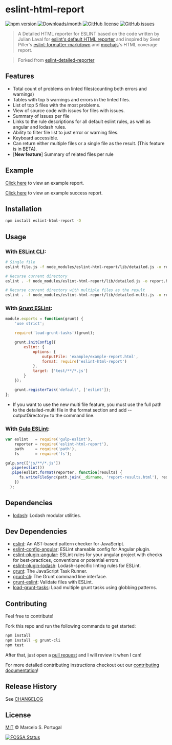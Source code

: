 # eslint-html-report

[![npm version](https://img.shields.io/npm/v/eslint-html-report.svg)](https://www.npmjs.com/package/eslint-html-report)
[![Downloads/month](https://img.shields.io/npm/dm/eslint-html-report.svg)](https://www.npmjs.com/package/eslint-html-report)
[![GitHub license](https://img.shields.io/badge/license-MIT-blue.svg)](https://github.com/justforuse/eslint-html-report/blob/master/LICENSE)
[![GitHub issues](https://img.shields.io/github/issues/justforuse/eslint-html-report.svg?style=flat)](https://github.com/justforuse/eslint-html-report/issues)

> A Detailed HTML reporter for ESLINT based on the code written by Julian Laval for [eslint's default HTML reporter](http://eslint.org/docs/user-guide/formatters/#html) and inspired by Sven Piller's [eslint-formatter-markdown](https://github.com/sven-piller/eslint-formatter-markdown) and [mochajs](https://mochajs.org/)'s HTML coverage report.

> Forked from [eslint-detailed-reporter](https://github.com/mportuga/eslint-detailed-reporter)

## Features

- Total count of problems on linted files(counting both errors and warnings)
- Tables with top 5 warnings and errors in the linted files.
- List of top 5 files with the most problems.
- View of source code with issues for files with issues.
- Summary of issues per file
- Links to the rule descriptions for all default eslint rules, as well as angular and lodash rules.
- Ability to filter file list to just error or warning files.
- Keyboard accessible.
- Can return either multiple files or a single file as the result. (This feature is in BETA).
- [**New feature**] Summary of related files per rule

## Example

[Click here](http://htmlpreview.github.io/?https://github.com/justforuse/eslint-html-report/blob/master/example/example-report.html) to view an example report.

[Click here](http://htmlpreview.github.io/?https://github.com/justforuse/eslint-html-report/blob/master/example/success-report.html) to view an example success report.

## Installation

```sh
npm install eslint-html-report -D
```

## Usage

### With [ESLint CLI](http://eslint.org/docs/user-guide/command-line-interface):

```sh
# Single file
eslint file.js -f node_modules/eslint-html-report/lib/detailed.js -o report.html

# Recurse current directory
eslint . -f node_modules/eslint-html-report/lib/detailed.js -o report.html

# Recurse current directory with multiple files as the result
eslint . -f node_modules/eslint-html-report/lib/detailed-multi.js -o report.html
```

### With [Grunt ESLint](https://www.npmjs.com/package/grunt-eslint):

```js
module.exports = function(grunt) {
	'use strict';

	require('load-grunt-tasks')(grunt);

	grunt.initConfig({
		eslint: {
			options: {
				outputFile: 'example/example-report.html',
				format: require('eslint-html-report')
			},
			target: ['test/**/*.js']
		}
	});

	grunt.registerTask('default', ['eslint']);
};
```

* If you want to use the new multi file feature, you must use the full path to the detailed-multi file in the format section and
add --outputDirectory=<your directory here> to the command line.

### With [Gulp ESLint](https://github.com/adametry/gulp-eslint):

```js
var eslint   = require('gulp-eslint'),
    reporter = require('eslint-html-report'),
    path     = require('path'),
    fs       = require('fs');

gulp.src(['js/**/*.js'])
  .pipe(eslint())
  .pipe(eslint.format(reporter, function(results) {
      fs.writeFileSync(path.join(__dirname, 'report-results.html'), results);
    })
  );
```

## Dependencies

- [lodash](https://github.com/lodash/lodash): Lodash modular utilities.

## Dev Dependencies

- [eslint](https://github.com/eslint/eslint): An AST-based pattern checker for JavaScript.
- [eslint-config-angular](https://github.com/dustinspecker/eslint-config-angular): ESLint shareable config for Angular plugin.
- [eslint-plugin-angular](https://github.com/Gillespie59/eslint-plugin-angular): ESLint rules for your angular project with checks for best-practices, conventions or potential errors.
- [eslint-plugin-lodash](https://github.com/eslint-plugins/eslint-plugin-lodash): Lodash-specific linting rules for ESLint.
- [grunt](http://gruntjs.com/): The JavaScript Task Runner.
- [grunt-cli](https://github.com/gruntjs/grunt-cli): The Grunt command line interface.
- [grunt-eslint](https://github.com/sindresorhus/grunt-eslint): Validate files with ESLint.
- [load-grunt-tasks](https://github.com/sindresorhus/load-grunt-tasks): Load multiple grunt tasks using globbing patterns.

## Contributing

Feel free to contribute!

Fork this repo and run the following commands to get started:

```sh
npm install
npm install -g grunt-cli
npm test
```

After that, just open a [pull request](https://github.com/justforuse/eslint-html-report/pulls) and I will review it when I can!

For more detailed contributing instructions checkout out our [contributing documentation](./.github/CONTRIBUTING.md)!

## Release History

See [CHANGELOG](./CHANGELOG.md)

## License

[MIT](https://opensource.org/licenses/MIT) © Marcelo S. Portugal


[![FOSSA Status](https://app.fossa.io/api/projects/git%2Bgithub.com%2Fmportuga%2Feslint-html-report.svg?type=large)](https://app.fossa.io/projects/git%2Bgithub.com%2Fmportuga%2Feslint-html-report?ref=badge_large)